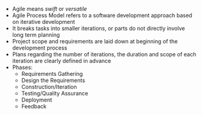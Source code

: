 - Agile means *swift* or *versatile*
- Agile Process Model refers to a software development approach based on iterative development
- It breaks tasks into smaller iterations, or parts do not directly involve long term planning
- Project scope and requirements are laid down at beginning of the development process
- Plans regarding the number of iterations, the duration and scope of each iteration are clearly defined in advance
- Phases:
	- Requirements Gathering
	- Design the Requirements
	- Construction/Iteration
	- Testing/Quality Assurance
	- Deployment
	- Feedback
